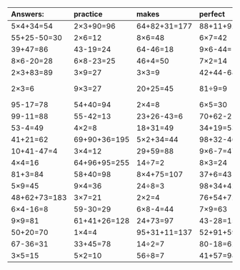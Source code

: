 | Answers: | practice | makes | perfect | ! |
| :--- | :--- | :--- | :--- | :--- |
| 5×4+34=54 | 2×3+90=96 | 64+82+31=177 | 88+11+92=191 | 4×4-12=4 | 
| 55+25-50=30 | 2×6=12 | 8×6=48 | 6×7=42 | 5×6-14=16 | 
| 39+47=86 | 43-19=24 | 64-46=18 | 9×6-44=10 | 6×2+28=40 | 
| 8×6-20=28 | 6×8-23=25 | 46+4=50 | 7×2=14 | 30÷5=6 | 
| 2×3+83=89 | 3×9=27 | 3×3=9 | 42+44-68=18 | 7×8=56 | 
| 2×3=6 | 9×3=27 | 20+25=45 | 81÷9=9 | 82+20-63=39 | 
| 95-17=78 | 54+40=94 | 2×4=8 | 6×5=30 | 7+46=53 | 
| 99-11=88 | 55-42=13 | 23+26-43=6 | 70+62-21=111 | 4×4-1=15 | 
| 53-4=49 | 4×2=8 | 18+31=49 | 34+19=53 | 6×2=12 | 
| 41+21=62 | 69+90+36=195 | 5×2+34=44 | 98+32-46=84 | 6×7+46=88 | 
| 10+41-47=4 | 3×4=12 | 29+59=88 | 9×6-7=47 | 5×5-17=8 | 
| 4×4=16 | 64+96+95=255 | 14÷7=2 | 8×3=24 | 45÷5=9 | 
| 81+3=84 | 58+40=98 | 8×4+75=107 | 37+6=43 | 1×3=3 | 
| 5×9=45 | 9×4=36 | 24÷8=3 | 98+34+42=174 | 14+19=33 | 
| 48+62+73=183 | 3×7=21 | 2×2=4 | 76+54+72=202 | 6×2+26=38 | 
| 6×4-16=8 | 59-30=29 | 6×8-4=44 | 7×9=63 | 25+56=81 | 
| 9×9=81 | 61+41+26=128 | 24+73=97 | 43-28=15 | 7×7=49 | 
| 50+20=70 | 1×4=4 | 95+31+11=137 | 52+91+59=202 | 52-3=49 | 
| 67-36=31 | 33+45=78 | 14÷2=7 | 80-18=62 | 5×3+38=53 | 
| 3×5=15 | 5×2=10 | 56÷8=7 | 41+57=98 | 8÷2=4 | 
